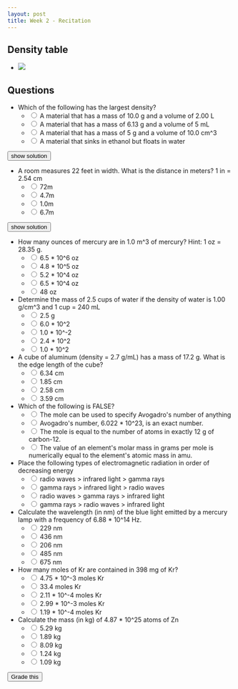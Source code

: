 ```yaml
---
layout: post
title: Week 2 - Recitation
---
```


## Density table

+ ![](../../../assets/2016-08-31-week-3-day-2-bce8f.png)

## Questions

+ Which of the following has the largest density?
  + <input name="1" type="radio" value="a"/> A material that has a mass of 10.0 g and a volume of 2.00 L
  + <input name="1" type="radio" value="b"/> A material that has a mass of 6.13 g and a volume of 5 mL
  + <input name="1" type="radio" value="c"/> A material that has a mass of 5 g and a volume of 10.0 cm^3
  + <input name="1" type="radio" value="d"/> A material that sinks in ethanol but floats in water

<script>
var st1 = false;
function toggleOne() {
  st1 = !st1;
  if (st1) {
    $('#oneHint').show();
    $('#toggleOne').val('hide');
  }
  else {
    $('#oneHint').hide();
    $('#toggleOne').val('show solution');
  }
}
</script>

<input id="toggleOne" type="button" value="show solution" onclick="toggleOne()"/>

<img id="oneHint"  src="../../../assets/2016-08-31-week-3-day-2-01032.png" style="display:none"/>


+ A room measures 22 feet in width. What is the distance in meters? 1 in = 2.54 cm
  + <input name="2" type="radio" value="a"/> 72m
  + <input name="2" type="radio" value="b"/> 4.7m
  + <input name="2" type="radio" value="c"/> 1.0m
  + <input name="2" type="radio" value="d"/> 6.7m

<script>
var st2 = false;
function toggleTwo() {
  st2 = !st2;
  if (st2) {
    $('#twoHint').show();
    $('#toggleTwo').val('hide');
  }
  else {
    $('#twoHint').hide();
    $('#toggleTwo').val('show solution');
  }
}
</script>

<input id="toggleTwo" type="button" value="show solution" onclick="toggleTwo()"/>

<img id="twoHint"  src="../../../assets/2016-08-31-week-3-day-2-98096.png" style="display:none"/>

+ How many ounces of mercury are in 1.0 m^3 of mercury? Hint: 1 oz = 28.35 g.
  + <input name="3" type="radio" value="a"/> 6.5 * 10^6 oz
  + <input name="3" type="radio" value="b"/> 4.8 * 10^5 oz
  + <input name="3" type="radio" value="c"/> 5.2 * 10^4 oz
  + <input name="3" type="radio" value="d"/> 6.5 * 10^4 oz
  + <input name="3" type="radio" value="e"/> 48 oz
+ Determine the mass of 2.5 cups of water if the density of water is 1.00 g/cm^3 and 1 cup = 240 mL
  + <input name="4" type="radio" value="a"/> 2.5 g
  + <input name="4" type="radio" value="b"/> 6.0 * 10^2
  + <input name="4" type="radio" value="c"/> 1.0 * 10^-2
  + <input name="4" type="radio" value="d"/> 2.4 * 10^2
  + <input name="4" type="radio" value="e"/> 1.0 * 10^2
+ A cube of aluminum (density = 2.7 g/mL) has a mass of 17.2 g. What is the edge length of the cube?
  + <input name="5" type="radio" value="a"/> 6.34 cm
  + <input name="5" type="radio" value="b"/> 1.85 cm
  + <input name="5" type="radio" value="c"/> 2.58 cm
  + <input name="5" type="radio" value="d"/> 3.59 cm
+ Which of the following is FALSE?
  + <input name="6" type="radio" value="a"/> The mole can be used to specify Avogadro's number of anything
  + <input name="6" type="radio" value="b"/> Avogadro's number, 6.022 * 10^23, is an exact number.
  + <input name="6" type="radio" value="c"/> The mole is equal to the number of atoms in exactly 12 g of carbon-12.
  + <input name="6" type="radio" value="d"/> The value of an element's molar mass in grams per mole is numerically equal to the element's atomic mass in amu.
+ Place the following types of electromagnetic radiation in order of decreasing energy
  + <input name="7" type="radio" value="a"/> radio waves > infrared light > gamma rays
  + <input name="7" type="radio" value="b"/> gamma rays > infrared light > radio waves
  + <input name="7" type="radio" value="c"/> radio waves > gamma rays > infrared light
  + <input name="7" type="radio" value="d"/> gamma rays > radio waves > infrared light
+ Calculate the wavelength (in nm) of the blue light emitted by a mercury lamp with a frequency of 6.88 * 10^14 Hz.
  + <input name="8" type="radio" value="a"/> 229 nm
  + <input name="8" type="radio" value="b"/> 436 nm
  + <input name="8" type="radio" value="c"/> 206 nm
  + <input name="8" type="radio" value="d"/> 485 nm
  + <input name="8" type="radio" value="e"/> 675 nm
+ How many moles of Kr are contained in 398 mg of Kr?
  + <input name="9" type="radio" value="a"/> 4.75 * 10^-3 moles Kr
  + <input name="9" type="radio" value="b"/> 33.4 moles Kr
  + <input name="9" type="radio" value="c"/> 2.11 * 10^-4 moles Kr
  + <input name="9" type="radio" value="d"/> 2.99 * 10^-3 moles Kr
  + <input name="9" type="radio" value="e"/> 1.19 * 10^-4 moles Kr
+ Calculate the mass (in kg) of 4.87 * 10^25 atoms of Zn
  + <input name="10" type="radio" value="a"/> 5.29 kg
  + <input name="10" type="radio" value="b"/> 1.89 kg
  + <input name="10" type="radio" value="c"/> 8.09 kg
  + <input name="10" type="radio" value="d"/> 1.24 kg
  + <input name="10" type="radio" value="e"/> 1.09 kg

<script>
var answers = ["b", "d", "b", "b", "b", "b", "b", "b", "a", "a"];
function getAnswer(number) {
  return $("input[name*="+number+"]:checked").val()
}
function validate() {
  var any = false;
  for (var i = 1; i < 10; i++) {
    var answer = getAnswer(i);
    if (!answer) {
      $("input[name*="+i+"]").parent().css("background-color","#F6F169");
      any = true;
    }
    else {
      $("input[name*="+i+"]").parent().css("background-color","");
    }
  }
  if (any) {
    toastr.error("You did not answer every question!");
  }
  return !any;
}
function grade() {
  if (!validate()) return;
  var correct = 0;
  for (var i = 1; i < 11; i++) {
    var answer = getAnswer(i);
    if (answers[i-1] == answer) {
      $("input[name*="+i+"]").parent().css("background-color","#A5FFB9");
      correct++;
    }
    else {
      $("input[name*="+i+"]").parent().css("background-color","#FFA5A5");
    }
  }
  toastr.success("Your grade is "+ ((correct/10) * 100).toFixed(2) + " out of 100");
}
</script>

<input type="button" value="Grade this" onclick="grade()"/>
